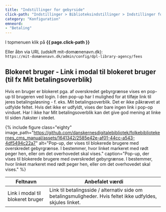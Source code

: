 ```yaml
---
title: "Indstillinger for gebyrside"
click-path: "Indstillinger > Biblioteksindstillinger > Indstillinger for gebyrside"
category: "Konfiguration"
emneord: 
- "Betaling"
---
```

I topmenuen klik på **{{ page.click-path }}**

Eller åbn via URL (udskift mit-domænenavn.dk):\
`https://mit-domænenavn.dk/admin/config/dpl-library-agency/fees`

## Blokeret bruger -  Link i modal til blokeret bruger (til fx Mit betalingsoverblik)
Hvis en bruger er blokeret pga. af overskredet gebyrgrænse vises en pop-up til brugeren ved login. I den pop-up har I mulighed for at tilføje link til jeres betalingsløsning - f. eks. Mit betalingsoverblik. Det er ikke påkrævet at udfylde feltet. Hvis det ikke er udfyldt, vises der bare ingen link i pop-op vinduet. Har I ikke har Mit betalingsoverblik kan det give god mening at linke til siden /takster i stedet.

{% include figure class="eighty" image_path="https://github.com/danskernesdigitalebibliotek/folkebibliotekernes_cms_manual/assets/1641342/2585e42e-af01-44cc-a543-4df5494c22a7" alt="Pop-up, der vises til blokerede brugere med overskredet gebyrgrænse. I bestemmer, hvor linket markeret med rødt peger hen, eller om det overhovedet skal vises." caption="Pop-up, der vises til blokerede brugere med overskredet gebyrgrænse. I bestemmer, hvor linket markeret med rødt peger hen, eller om det overhovedet skal vises." %} 

|Feltnavn|Anbefalet værdi|
|---|---|
|Link i modal til blokeret bruger|Link til betalingsside / alternativ side om betalingsmuligheder. Hvis feltet ikke udfyldes, skjules linket.|
